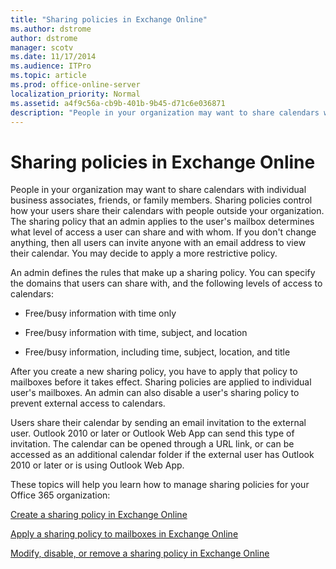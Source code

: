 ```yaml
---
title: "Sharing policies in Exchange Online"
ms.author: dstrome
author: dstrome
manager: scotv
ms.date: 11/17/2014
ms.audience: ITPro
ms.topic: article
ms.prod: office-online-server
localization_priority: Normal
ms.assetid: a4f9c56a-cb9b-401b-9b45-d71c6e036871
description: "People in your organization may want to share calendars with individual business associates, friends, or family members. Sharing policies control how your users share their calendars with people outside your organization. The sharing policy that an admin applies to the user's mailbox determines what level of access a user can share and with whom. If you don't change anything, then all users can invite anyone with an email address to view their calendar. You may decide to apply a more restrictive policy."
---
```


# Sharing policies in Exchange Online

People in your organization may want to share calendars with individual business associates, friends, or family members. Sharing policies control how your users share their calendars with people outside your organization. The sharing policy that an admin applies to the user's mailbox determines what level of access a user can share and with whom. If you don't change anything, then all users can invite anyone with an email address to view their calendar. You may decide to apply a more restrictive policy.
  
An admin defines the rules that make up a sharing policy. You can specify the domains that users can share with, and the following levels of access to calendars:
  
- Free/busy information with time only
    
- Free/busy information with time, subject, and location
    
- Free/busy information, including time, subject, location, and title
    
After you create a new sharing policy, you have to apply that policy to mailboxes before it takes effect. Sharing policies are applied to individual user's mailboxes. An admin can also disable a user's sharing policy to prevent external access to calendars.
  
Users share their calendar by sending an email invitation to the external user. Outlook 2010 or later or Outlook Web App can send this type of invitation. The calendar can be opened through a URL link, or can be accessed as an additional calendar folder if the external user has Outlook 2010 or later or is using Outlook Web App.
  
These topics will help you learn how to manage sharing policies for your Office 365 organization:
  
[Create a sharing policy in Exchange Online](create-a-sharing-policy.md)
  
[Apply a sharing policy to mailboxes in Exchange Online](apply-a-sharing-policy.md)
  
[Modify, disable, or remove a sharing policy in Exchange Online](modify-a-sharing-policy.md)
  

